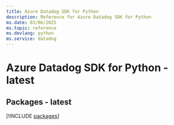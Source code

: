 ```yaml
---
title: Azure Datadog SDK for Python
description: Reference for Azure Datadog SDK for Python
ms.date: 03/06/2025
ms.topic: reference
ms.devlang: python
ms.service: datadog
---
```

# Azure Datadog SDK for Python - latest
## Packages - latest
[!INCLUDE [packages](datadog-index.md)]